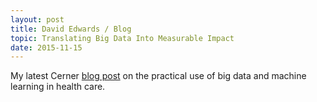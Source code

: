 ```yaml
---
layout: post
title: David Edwards / Blog
topic: Translating Big Data Into Measurable Impact
date: 2015-11-15
---
```

My latest Cerner [blog post](https://blogs.cerner.com/blog/Translating_Big_Data_Into_Measurable_Impact) on the practical use of
big data and machine learning in health care.
